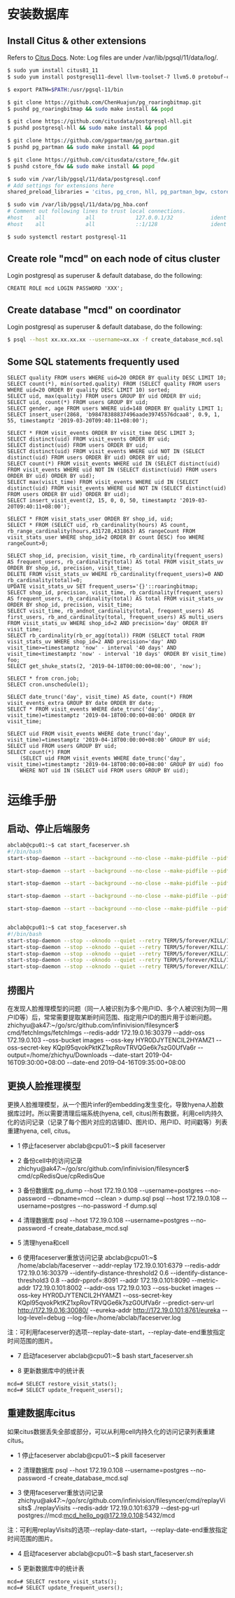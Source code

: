 # 安装数据库

## Install Citus & other extensions
Refers to [Citus Docs](https://docs.citusdata.com/en/v8.1/installation/multi_machine_rhel.html).
Note: Log files are under /var/lib/pgsql/11/data/log/.
```bash
$ sudo yum install citus81_11
$ sudo yum install postgresql11-devel llvm-toolset-7 llvm5.0 protobuf-c-devel pg_cron_11

$ export PATH=$PATH:/usr/pgsql-11/bin

$ git clone https://github.com/ChenHuajun/pg_roaringbitmap.git
$ pushd pg_roaringbitmap && sudo make install && popd

$ git clone https://github.com/citusdata/postgresql-hll.git
$ pushd postgresql-hll && sudo make install && popd

$ git clone https://github.com/pgpartman/pg_partman.git
$ pushd pg_partman && sudo make install && popd

$ git clone https://github.com/citusdata/cstore_fdw.git
$ pushd cstore_fdw && sudo make install && popd

$ sudo vim /var/lib/pgsql/11/data/postgresql.conf
# Add settings for extensions here
shared_preload_libraries = 'citus, pg_cron, hll, pg_partman_bgw, cstore_fdw'

$ sudo vim /var/lib/pgsql/11/data/pg_hba.conf
# Comment out following lines to trust local connections.
#host    all             all             127.0.0.1/32            ident
#host    all             all             ::1/128                 ident

$ sudo systemctl restart postgresql-11
```

## Create role "mcd" on each node of citus cluster
Login postgresql as superuser & default database, do the following:
```postgresql
CREATE ROLE mcd LOGIN PASSWORD 'XXX';
```

## Create database "mcd" on coordinator
Login postgresql as superuser & default database, do the following:
```bash
$ psql --host xx.xx.xx.xx --username=xx.xx -f create_database_mcd.sql
```

## Some SQL statements frequently used
```postgresql
SELECT quality FROM users WHERE uid=20 ORDER BY quality DESC LIMIT 10;
SELECT count(*), min(sorted.quality) FROM (SELECT quality FROM users WHERE uid=20 ORDER BY quality DESC LIMIT 10) sorted;
SELECT uid, max(quality) FROM users GROUP BY uid ORDER BY uid;
SELECT uid, count(*) FROM users GROUP BY uid;
SELECT gender, age FROM users WHERE uid=148 ORDER BY quality LIMIT 1;
SELECT insert_user(2868, 'b98478388837496aade39745576dcaa8', 0.9, 1, 55, timestamptz '2019-03-20T09:40:11+08:00');

SELECT * FROM visit_events ORDER BY visit_time DESC LIMIT 3;
SELECT distinct(uid) FROM visit_events ORDER BY uid;
SELECT distinct(uid) FROM users ORDER BY uid;
SELECT distinct(uid) FROM visit_events WHERE uid NOT IN (SELECT distinct(uid) FROM users ORDER BY uid) ORDER BY uid;
SELECT count(*) FROM visit_events WHERE uid IN (SELECT distinct(uid) FROM visit_events WHERE uid NOT IN (SELECT distinct(uid) FROM users ORDER BY uid) ORDER BY uid);
SELECT max(visit_time) FROM visit_events WHERE uid IN (SELECT distinct(uid) FROM visit_events WHERE uid NOT IN (SELECT distinct(uid) FROM users ORDER BY uid) ORDER BY uid);
SELECT insert_visit_event(2, 15, 0, 0, 50, timestamptz '2019-03-20T09:40:11+08:00');

SELECT * FROM visit_stats_user ORDER BY shop_id, uid;
SELECT * FROM (SELECT uid, rb_cardinality(hours) AS count, rb_range_cardinality(hours,431728,431863) AS rangeCount FROM visit_stats_user WHERE shop_id=2 ORDER BY count DESC) foo WHERE rangeCount>0;

SELECT shop_id, precision, visit_time, rb_cardinality(frequent_users) AS frequent_users, rb_cardinality(total) AS total FROM visit_stats_uv ORDER BY shop_id, precision, visit_time;
DELETE FROM visit_stats_uv WHERE rb_cardinality(frequent_users)=0 AND rb_cardinality(total)=0;
UPDATE visit_stats_uv SET frequent_users='{}'::roaringbitmap;
SELECT shop_id, precision, visit_time, rb_cardinality(frequent_users) AS frequent_users, rb_cardinality(total) AS total FROM visit_stats_uv ORDER BY shop_id, precision, visit_time;
SELECT visit_time, rb_andnot_cardinality(total, frequent_users) AS first_users, rb_and_cardinality(total, frequent_users) AS multi_users FROM visit_stats_uv WHERE shop_id=2 AND precision='day' ORDER BY visit_time;
SELECT rb_cardinality(rb_or_agg(total)) FROM (SELECT total FROM visit_stats_uv WHERE shop_id=2 AND precision='day' AND visit_time>=timestamptz 'now' - interval '40 days' AND visit_time<timestamptz 'now' - interval '10 days' ORDER BY visit_time) foo;
SELECT get_shuke_stats(2, '2019-04-18T00:00:00+08:00', 'now');

SELECT * from cron.job;
SELECT cron.unschedule(1);

SELECT date_trunc('day', visit_time) AS date, count(*) FROM visit_events_extra GROUP BY date ORDER BY date;
SELECT * FROM visit_events WHERE date_trunc('day', visit_time)=timestamptz '2019-04-18T00:00:00+08:00' ORDER BY visit_time;

SELECT uid FROM visit_events WHERE date_trunc('day', visit_time)=timestamptz '2019-04-18T00:00:00+08:00' GROUP BY uid;
SELECT uid FROM users GROUP BY uid;
SELECT count(*) FROM
	(SELECT uid FROM visit_events WHERE date_trunc('day', visit_time)=timestamptz '2019-04-18T00:00:00+08:00' GROUP BY uid) foo
	WHERE NOT uid IN (SELECT uid FROM users GROUP BY uid);

```

# 运维手册

## 启动、停止后端服务
```bash
abclab@cpu01:~$ cat start_faceserver.sh
#!/bin/bash
start-stop-daemon --start --background --no-close --make-pidfile --pidfile /tmp/backend.pid --exec /usr/bin/java -- -jar /opt/apps/iot/backend/target/iot-backend-1.0.0.jar > /home/abclab/backend.log 2>&1

start-stop-daemon --start --background --no-close --make-pidfile --pidfile /tmp/wss.pid --exec /opt/apps/iot/terms/wss -- --addr-http=:9094 --addr-metric=:9095 --log-file=/opt/apps/iot/terms/wss.log

start-stop-daemon --start --background --no-close --make-pidfile --pidfile /tmp/eureka.pid --exec /usr/bin/java -- -jar /opt/apps/iot/eureka-server/iot-eureka-1.0.0.jar > /home/abclab/eureka.log 2>&1

start-stop-daemon --start --background --no-close --make-pidfile --pidfile /tmp/service-analysis.pid --exec /usr/bin/java -- -jar /opt/apps/analysis/service-analysis.jar -P prod > /home/abclab/analysis.log 2>&1

start-stop-daemon --start --background --no-close --make-pidfile --pidfile /tmp/faceserver.pid --exec  /home/abclab/faceserver -- --redis-addr 172.19.0.16:30379 --dest-pg-url postgres://mcd:mcd_hello_pg@172.19.0.108:5432/mcd --identify-distance-threshold2 0.6 --identify-distance-threshold3 0.8 --addr-pprof=:8091 --addr 172.19.0.101:8090 --metric-addr 172.19.0.101:8002 --addr-oss 172.19.0.103 --oss-bucket images --oss-key HYR0DJYTENCIL2HYAMZ1 --oss-secret-key KQpl95qvokPktKZ1xpRovTRVQGe6k7szG0UfVa6r --predict-serv-url http://172.19.0.16:30080/ --eureka-addr http://172.19.0.101:8761/eureka --log-level=debug --log-file=/home/abclab/faceserver.log


abclab@cpu01:~$ cat stop_faceserver.sh
#!/bin/bash
start-stop-daemon --stop --oknodo --quiet --retry TERM/5/forever/KILL/1 --remove-pidfile --pidfile /tmp/backend.pid
start-stop-daemon --stop --oknodo --quiet --retry TERM/5/forever/KILL/1 --remove-pidfile --pidfile /tmp/wss.pid
start-stop-daemon --stop --oknodo --quiet --retry TERM/5/forever/KILL/1 --remove-pidfile --pidfile /tmp/eureka.pid
start-stop-daemon --stop --oknodo --quiet --retry TERM/5/forever/KILL/1 --remove-pidfile --pidfile /tmp/service-analysis.pid
start-stop-daemon --stop --oknodo --quiet --retry TERM/5/forever/KILL/1 --remove-pidfile --pidfile /tmp/faceserver.pid

```

## 捞图片
在发现人脸推理模型的问题（同一人被识别为多个用户ID、多个人被识别为同一用户ID等）后，常常需要提取某断时间范围、指定用户ID的图片用于诊断问题。
zhichyu@ak47:~/go/src/github.com/infinivision/filesyncer$ cmd/fetchImgs/fetchImgs --redis-addr 172.19.0.16:30379 --addr-oss 172.19.0.103 --oss-bucket images --oss-key HYR0DJYTENCIL2HYAMZ1 --oss-secret-key KQpl95qvokPktKZ1xpRovTRVQGe6k7szG0UfVa6r --output=/home/zhichyu/Downloads --date-start 2019-04-16T09:30:00+08:00 --date-end 2019-04-16T09:35:00+08:00


## 更换人脸推理模型
更换人脸推理模型，从一个图片infer的embedding发生变化，导致hyena人脸数据库过时。所以需要清理后端系统(hyena, cell, citus)所有数据，利用cell内持久化的访问记录（记录了每个图片对应的店铺ID、图片ID、用户ID、时间戳等）列表重建hyena, cell, citus。
- 1 停止faceserver
abclab@cpu01:~$ pkill faceserver

- 2 备份cell中的访问记录
zhichyu@ak47:~/go/src/github.com/infinivision/filesyncer$ cmd/cpRedisQue/cpRedisQue

- 3 备份数据库
pg_dump --host 172.19.0.108 --username=postgres --no-password --dbname=mcd --clean > dump.sql
psql --host 172.19.0.108 --username=postgres --no-password -f dump.sql 

- 4 清理数据库
psql --host 172.19.0.108 --username=postgres --no-password -f create_database_mcd.sql 

- 5 清理hyena和cell

- 6 使用faceserver重放访问记录
abclab@cpu01:~$ /home/abclab/faceserver --addr-replay 172.19.0.101:6379 --redis-addr 172.19.0.16:30379 --identify-distance-threshold2 0.6 --identify-distance-threshold3 0.8 --addr-pprof=:8091 --addr 172.19.0.101:8090 --metric-addr 172.19.0.101:8002 --addr-oss 172.19.0.103 --oss-bucket images --oss-key HYR0DJYTENCIL2HYAMZ1 --oss-secret-key KQpl95qvokPktKZ1xpRovTRVQGe6k7szG0UfVa6r --predict-serv-url http://172.19.0.16:30080/ --eureka-addr http://172.19.0.101:8761/eureka --log-level=debug --log-file=/home/abclab/faceserver.log

注：可利用faceserver的选项--replay-date-start，--replay-date-end重放指定时间范围的图片。

- 7 启动faceserver
abclab@cpu01:~$ bash start_faceserver.sh

- 8 更新数据库中的统计表
```postgresql
mcd=# SELECT restore_visit_stats();
mcd=# SELECT update_frequent_users();
```

## 重建数据库citus
如果citus数据丢失全部或部分，可以从利用cell内持久化的访问记录列表重建citus。
- 1 停止faceserver
abclab@cpu01:~$ pkill faceserver

- 2 清理数据库
psql --host 172.19.0.108 --username=postgres --no-password -f create_database_mcd.sql 

- 3 使用faceserver重放访问记录
zhichyu@ak47:~/go/src/github.com/infinivision/filesyncer/cmd/replayVisits$ ./replayVisits --redis-addr 172.19.0.101:6379 --dest-pg-url postgres://mcd:mcd_hello_pg@172.19.0.108:5432/mcd

注：可利用replayVisits的选项--replay-date-start，--replay-date-end重放指定时间范围的图片。

- 4 启动faceserver
abclab@cpu01:~$ bash start_faceserver.sh

- 5 更新数据库中的统计表
```postgresql
mcd=# SELECT restore_visit_stats();
mcd=# SELECT update_frequent_users();
```
